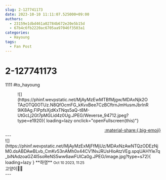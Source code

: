 ```yaml
---
slug: 2-127741173
date: 2023-10-10 11:11:07.525000+09:00
authors:
  - 23159e1dbd461a02784b672e20e5b15d
  - 67b4c6fb2220ac6705aa97046f3503a1
categories:
  - Hayoung
tags:
  - Fan Post
---
```


# 2-127741173

<div class="post-container" markdown="1">
<div class="content-container md-sidebar__scrollwrap" markdown="1">

1111 \#to_hayoung 
<figure markdown="1">
![](https://phinf.wevpstatic.net/MjAyMzEwMTBfMjgw/MDAxNjk2OTAzOTQ0OTUz.N8QfOcmFG_kKvxBee7CzBCftrnJmHusmJbrlnR9iK8Ag.FIPpfsXjdKxTNqs5aQ-t8M-UtGcLj2Gt7pMGLid4z0Ug.JPEG/Weverse_94712.jpeg?type=e1920){ loading=lazy onclick="openFullscreen(this)"}
</figure>


</div>
</div>

<div style="text-align: right;" markdown="1">
<a href="https://weverse.io/fromis9/fanpost/2-127741173" style="text-align: right;">:material-share:{.big-emoji}</a>
</div>
---

<div class="comments-container md-sidebar__scrollwrap" markdown="1">
<div class="comment" markdown="1">
<div class='id-container' markdown="1">
![](https://phinf.wevpstatic.net/MjAyMzExMjFfMjUz/MDAxNzAwNTQzODEzNjM0.dsABDAwBLvb_CmKv53nAMh0x44CV1NvJRUsHloAtzVEg.spqUAHYle7q_biNAdzoaGZ4l5soReNS5ww6awFUlCa0g.JPEG/image.jpg?type=s72){ loading=lazy }
**<span class="artist">하영</span>** <small>Oct 10 2023, 11:25</small><br>
</div>
<div class='comment-body' markdown="1">
고양이🩵🩵
</div>
</div>
</div>
---
